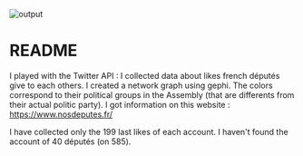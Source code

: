![output](https://github.com/nicolasbon38/CuriousRacoon/blob/master/graphe_fruchterman_reingold.jpeg)


# README

I played with the Twitter API : I collected data about likes french députés give to each others. I created a network graph using gephi. The colors correspond to their political groups in the Assembly (that are differents from their actual politic party). I got information on this website : https://www.nosdeputes.fr/

I have collected only the 199 last likes of each account. I haven't found the account of 40 députés (on 585).



